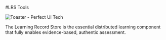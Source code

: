 #LRS Tools

![Toaster - Perfect UI Tech](http://lrs.tools/sites/default/files/logo.png)

The Learning Record Store is the essential distributed learning component that fully enables evidence-based, authentic assessment.


